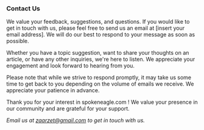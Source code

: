 ### Contact Us

We value your feedback, suggestions, and questions. If you would like to get in touch with us, please feel free to send us an email at [insert your email address]. We will do our best to respond to your message as soon as possible.

Whether you have a topic suggestion, want to share your thoughts on an article, or have any other inquiries, we're here to listen. We appreciate your engagement and look forward to hearing from you.

Please note that while we strive to respond promptly, it may take us some time to get back to you depending on the volume of emails we receive. We appreciate your patience in advance.

Thank you for your interest in spokeneagle.com ! We value your presence in our community and are grateful for your support.

_Email us at zaarzet@gmail.com to get in touch with us._

